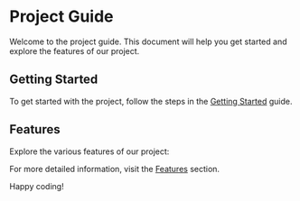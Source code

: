 # Project Guide

Welcome to the project guide. This document will help you get started and explore the features of our project.

## Getting Started

To get started with the project, follow the steps in the [Getting Started](getting-started.md) guide.

## Features

Explore the various features of our project:

For more detailed information, visit the [Features](./features.md) section.

Happy coding!